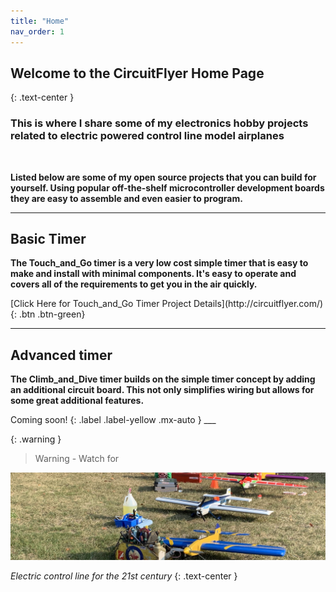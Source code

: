 ```yaml
---
title: "Home"
nav_order: 1
---
```


## Welcome to the CircuitFlyer Home Page
{: .text-center }

### **This is where I share some of my electronics hobby projects related to electric powered control line model airplanes**

<br>

**Listed below are some of my open source projects that you can build for yourself.  Using popular off-the-shelf microcontroller development boards they are easy to assemble and even easier to program.**

___

## Basic Timer

**The Touch_and_Go timer is a very low cost simple timer that is easy to make and install with minimal components.  It's easy to operate and covers all of the requirements to get you in the air quickly.**<br>

 <span class="fs-6">
[Click Here for Touch_and_Go Timer Project Details](http://circuitflyer.com/){: .btn .btn-green}
</span>

___

## Advanced timer

**The Climb_and_Dive timer builds on the simple timer concept by adding an additional circuit board.  This not only simplifies wiring but allows for some great additional features.**<br>

 <span class="fs-6">
 Coming soon!
{: .label .label-yellow .mx-auto }
___

{: .warning }
>Warning - Watch for

![](/assets/images/2276.jpeg)

*Electric control line for the 21st century*
{: .text-center }
